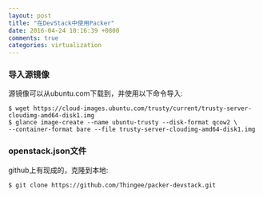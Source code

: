 ```yaml
---
layout: post
title: "在DevStack中使用Packer"
date: 2016-04-24 10:16:39 +0800
comments: true
categories: virtualization
---
```

### 导入源镜像
源镜像可以从ubuntu.com下载到，并使用以下命令导入:    

```
$ wget https://cloud-images.ubuntu.com/trusty/current/trusty-server-cloudimg-amd64-disk1.img
$ glance image-create --name ubuntu-trusty --disk-format qcow2 \
--container-format bare --file trusty-server-cloudimg-amd64-disk1.img
```

### openstack.json文件
github上有现成的，克隆到本地:    

```
$ git clone https://github.com/Thingee/packer-devstack.git
```


